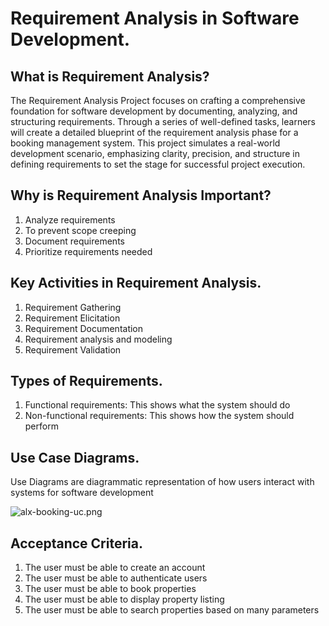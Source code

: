 # Requirement Analysis in Software Development.

## What is Requirement Analysis?
The Requirement Analysis Project focuses on crafting a comprehensive foundation for software development by documenting, analyzing, and structuring requirements. Through a series of well-defined tasks, learners will create a detailed blueprint of the requirement analysis phase for a booking management system. This project simulates a real-world development scenario, emphasizing clarity, precision, and structure in defining requirements to set the stage for successful project execution.

## Why is Requirement Analysis Important?
1. Analyze requirements
2. To prevent scope creeping
3. Document requirements
4. Prioritize requirements needed

## Key Activities in Requirement Analysis.
1. Requirement Gathering
2. Requirement Elicitation
3. Requirement Documentation
4. Requirement analysis and modeling
5. Requirement Validation

## Types of Requirements.
1. Functional requirements: This shows what the system should do
2. Non-functional requirements: This shows how the system should perform

## Use Case Diagrams.
Use Diagrams are diagrammatic representation of how users interact with systems for software development

![alx-booking-uc.png](https://github.com/user-attachments/assets/6355b3ec-209e-4feb-8704-8b75f5cb7e41)


## Acceptance Criteria.
1. The user must be able to create an account
2. The user must be able to authenticate users
3. The user must be able to book properties
4. The user must be able to display property listing
5. The user must be able to search properties based on many parameters

